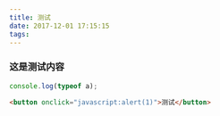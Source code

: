 ```yaml
---
title: 测试
date: 2017-12-01 17:15:15
tags:
---
```

### 这是测试内容

``` js
console.log(typeof a);
```

``` html
<button onclick="javascript:alert(1)">测试</button>

```